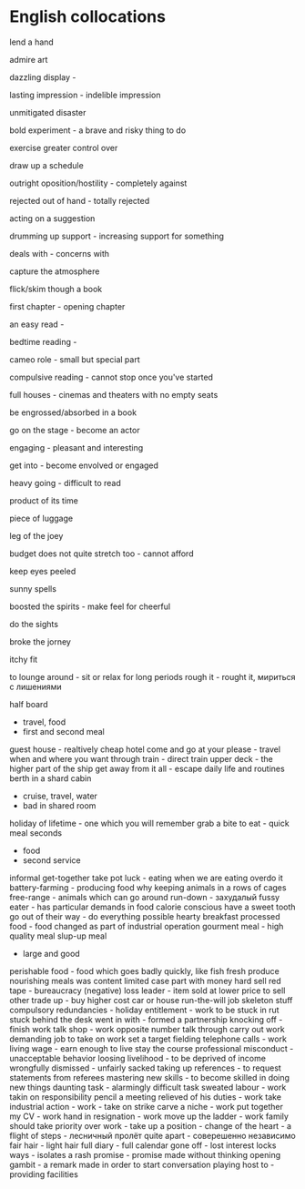 # English collocations

lend a hand

admire art

dazzling display - 

lasting impression - indelible impression

unmitigated disaster

bold experiment - a brave and risky thing to do

exercise greater control over

draw up a schedule

outright oposition/hostility - completely against

rejected out of hand - totally rejected

acting on a suggestion

drumming up support - increasing support for something

deals with - concerns with

capture the atmosphere

flick/skim though a book

first chapter - opening chapter

an easy read - 

bedtime reading - 

cameo role - small but special part

compulsive reading - cannot stop once you've  started

full houses - cinemas and theaters with no empty seats

be engrossed/absorbed in a book

go on the stage - become an actor  

engaging - pleasant and interesting

get into - become envolved or engaged

heavy going - difficult to read

product of its time 

piece of luggage

leg of the joey

budget does not quite stretch too - cannot afford

keep eyes peeled

sunny spells

boosted the spirits - make feel for cheerful

do the sights

broke the jorney 

itchy fit 

to lounge around - sit or relax for long periods
rough it - rought it, мириться с лишениями

half board
- travel, food
- first and second meal
  
guest house - realtively cheap hotel
come and go at your please - travel when and where you want
through train - direct train
upper deck - the higher part of the ship
get away from it all - escape daily life and routines
berth in a shard cabin
- cruise, travel, water
- bad in shared room

holiday of lifetime - one which you will remember
grab a bite to eat - quick meal
seconds
- food
- second service
  
informal get-together
take pot luck - eating when we are eating
overdo it
battery-farming - producing food why keeping animals in a rows of cages
free-range - animals which can go around
run-down - захудалый
fussy eater - has particular demands in food
calorie conscious
have a sweet tooth
go out of their way - do everything possible
hearty breakfast
processed food - food changed as part of industrial operation
gourment meal - high quality meal
slup-up meal
- large and good

perishable food - food which goes badly quickly, like fish
fresh produce
nourishing meals
was content
limited case
part with money
hard sell
red tape - bureaucracy (negative)
loss leader - item sold at lower price to sell other
trade up - buy higher cost car or house
run-the-will job
skeleton stuff
compulsory redundancies - 
holiday entitlement - work
to be stuck in rut
stuck behind the desk
went in with - formed a partnership
knocking off - finish work
talk shop - work
opposite number
talk through
carry out work
demanding job
to take on work
set a target
fielding telephone calls - work
living wage - earn enough to live
stay the course
professional misconduct - unacceptable behavior
loosing livelihood - to be deprived of income
wrongfully dismissed - unfairly sacked
taking up references - to request statements from referees
mastering new skills - to become skilled in doing new things
daunting task - alarmingly difficult task
sweated labour - work
takin on responsibility
pencil a meeting
relieved of his duties - work
take industrial action - work - take on strike
carve a niche - work
put together my CV - work
hand in resignation - work
move up the ladder - work
family should take priority over work -
take up a position -
change of the heart -
a flight of steps - лесничный пролёт
quite apart - соверешенно независимо
fair hair - light hair
full diary - full calendar
gone off - lost interest
locks ways - isolates
a rash promise - promise made without thinking
opening gambit - a remark made in order to start conversation
playing host to - providing facilities